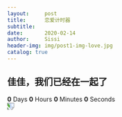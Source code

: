 ```yaml
---
layout:     post
title:      恋爱计时器
subtitle:   
date:       2020-02-14
author:     Sissi
header-img: img/post1-img-love.jpg
catalog: true
---
```


<body>
    <div class="content">
        <h2>佳佳，我们已经在一起了</h2>
        <div class="timer">
            <b id="d">0</b> Days <b id="h">0</b> Hours <b id="m">0</b> Minutes <b id="s">0</b> Seconds
        </div>
    </div>
    
<script>
        function timer() {
            var start = new Date(2020, 1, 22); // 2020.1.22
            var t = new Date() - start;
            var h = ~~(t / 1000 / 60 / 60 % 24);
            if (h < 10) {
                h = "0" + h;
            }
            var m = ~~(t / 1000 / 60 % 60);
            if (m < 10) {
                m = "0" + m;
            }

            var s = ~~(t / 1000 % 60);
            if (s < 10) {
                s = "0" + s;
            }
            document.getElementById('d').innerHTML = ~~(t / 1000 / 60 / 60 / 24);
            document.getElementById('h').innerHTML = h;
            document.getElementById('m').innerHTML = m;
            document.getElementById('s').innerHTML = s;
        }
        timer();
        setInterval(timer, 1000);
    </script>

</body>
<img src="img/post1-bg.jpeg" style="transform:rotate(90deg);">
